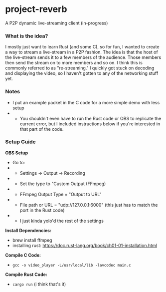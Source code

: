 # project-reverb
A P2P dynamic live-streaming client (in-progress)

### What is the idea?
I mostly just want to learn Rust (and some C), so for fun, I wanted to create a way to stream a live-stream in a P2P fashion. The idea is that the host of the live-stream sends it to a few members of the audience. Those members then send the stream on to more members and so on. I think this is commonly referred to as "re-streaming." I quickly got stuck on decoding and displaying the video, so I haven't gotten to any of the networking stuff yet.

### Notes
- I put an example packet in the C code for a more simple demo with less setup
- - You shouldn't even have to run the Rust code or OBS to replicate the current error, but I included instructions below if you're interested in that part of the code.

### Setup Guide

**OBS Setup**
- Go to:
- - Settings -> Output -> Recording
- - Set the type to "Custom Output (FFmpeg)
- - FFmpeg Output Type = "Output to URL"
- - File path or URL = "udp://127.0.0.1:6000" (this just has to match the port in the Rust code)
- - I just kinda yolo'd the rest of the settings

**Install Dependencies:**
- brew install ffmpeg
- installing rust: https://doc.rust-lang.org/book/ch01-01-installation.html

**Compile C Code:**
- ```gcc -o video_player -L/usr/local/lib -lavcodec main.c```

**Compile Rust Code:**
- ```cargo run``` (i think that's it)